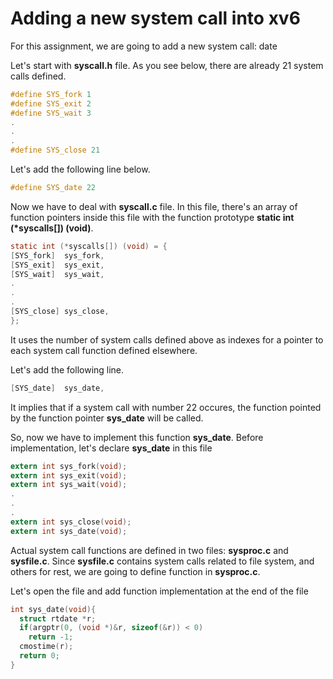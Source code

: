 # Adding a new system call into xv6

For this assignment, we are going to add a new system call: date

Let's start with **syscall.h** file. As you see below, there are already 21 system calls defined.

``` c
#define SYS_fork 1
#define SYS_exit 2
#define SYS_wait 3
.
.
.
#define SYS_close 21
```

Let's add the following line below.

``` c
#define SYS_date 22
```

Now we have to deal with **syscall.c** file. In this file, there's an array of function pointers inside this file with the function prototype **static int (\*syscalls[]) (void)**. 

``` c
static int (*syscalls[]) (void) = {
[SYS_fork]  sys_fork,
[SYS_exit]  sys_exit,
[SYS_wait]  sys_wait,
.
.
.
[SYS_close] sys_close,
};
```

It uses the number of system calls defined above as indexes for a pointer to each system call function defined elsewhere.

Let's add the following line.
``` c
[SYS_date]  sys_date,
```

It implies that if a system call with number 22 occures, the function pointed by the function pointer **sys_date** will be called.

So, now we have to implement this function **sys_date**. Before implementation, let's declare **sys_date** in this file

``` c
extern int sys_fork(void);
extern int sys_exit(void);
extern int sys_wait(void);
.
.
.
extern int sys_close(void);
extern int sys_date(void);
```

Actual system call functions are defined in two files: **sysproc.c** and **sysfile.c**. Since **sysfile.c** contains system calls related to file system, and others for rest, we are going to define function in **sysproc.c**.

Let's open the file and add function implementation at the end of the file
``` c
int sys_date(void){
  struct rtdate *r;
  if(argptr(0, (void *)&r, sizeof(&r)) < 0)
    return -1;
  cmostime(r);
  return 0;
}
```
